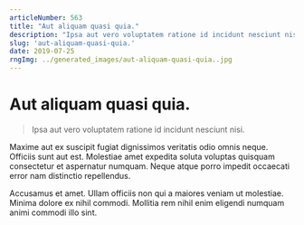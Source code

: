 ```yaml
---
articleNumber: 563
title: "Aut aliquam quasi quia."
description: "Ipsa aut vero voluptatem ratione id incidunt nesciunt nisi."
slug: 'aut-aliquam-quasi-quia.'
date: 2019-07-25
rngImg: ../generated_images/aut-aliquam-quasi-quia..jpg
---
```


# Aut aliquam quasi quia.

> Ipsa aut vero voluptatem ratione id incidunt nesciunt nisi.

Maxime aut ex suscipit fugiat dignissimos veritatis odio omnis neque. Officiis sunt aut est. Molestiae amet expedita soluta voluptas quisquam consectetur et aspernatur numquam. Neque atque porro impedit occaecati error nam distinctio repellendus.
 Accusamus et amet. Ullam officiis non qui a maiores veniam ut molestiae. Minima dolore ex nihil commodi. Mollitia rem nihil enim eligendi numquam animi commodi illo sint.

